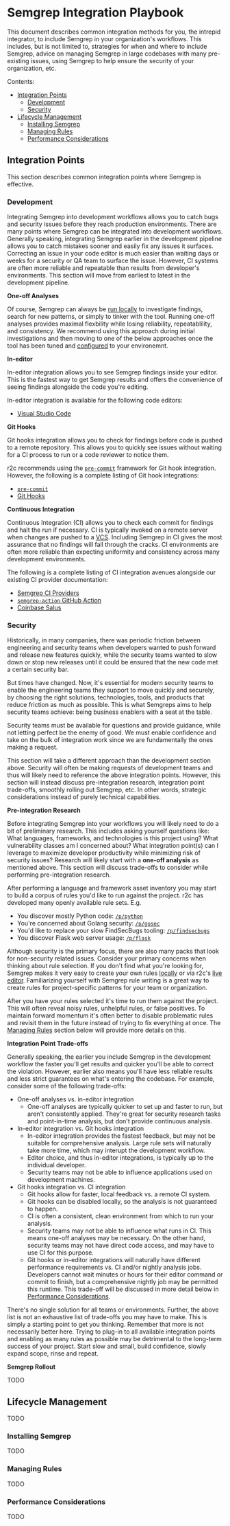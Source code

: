 # Semgrep Integration Playbook

This document describes common integration methods for you, the intrepid
integrator, to include Semgrep in your organization's workflows. This includes,
but is not limited to, strategies for when and where to include Semgrep, advice
on managing Semgrep in large codebases with many pre-existing issues, using
Semgrep to help ensure the security of your organization, etc.

Contents:

* [Integration Points](#integration-points)
  * [Development](#development)
  * [Security](#security)
* [Lifecycle Management](#lifecycle-management)
  * [Installing Semgrep](#installing-semgrep)
  * [Managing Rules](#managing-rules)
  * [Performance Considerations](#performance-considerations)

## Integration Points

This section describes common integration points where Semgrep is effective.

### Development

Integrating Semgrep into development workflows allows you to catch bugs and
security issues before they reach production environments. There are many
points where Semgrep can be integrated into development workflows. Generally
speaking, integrating Semgrep earlier in the development pipeline allows you
to catch mistakes sooner and easily fix any issues it surfaces. Correcting an
issue in your code editor is much easier than waiting days or weeks for a
security or QA team to surface the issue. However, CI systems are often more
reliable and repeatable than results from developer's environments. This
section will move from earliest to latest in the development pipeline.

**One-off Analyses**

Of course, Semgrep can always be [run locally](https://github.com/returntocorp/semgrep#getting-started)
to investigate findings, search for new patterns, or simply to tinker with the
tool. Running one-off analyses provides maximal flexbility while losing
reliability, repeatablility, and consistency. We recommend using this approach
during initial investigations and then moving to one of the below approaches
once the tool has been tuned and [configured](https://github.com/returntocorp/semgrep/blob/develop/docs/configuration-files.md)
to your environemnt.

**In-editor**

In-editor integration allows you to see Semgrep findings inside your editor.
This is the fastest way to get Semgrep results and offers the convenience of
seeing findings alongside the code you're editing.

In-editor integration is available for the following code editors:

* [Visual Studio Code](https://marketplace.visualstudio.com/items?itemName=semgrep.semgrep)

**Git Hooks**

Git hooks integration allows you to check for findings before code is pushed
to a remote repository. This allows you to quickly see issues without waiting
for a CI process to run or a code reviewer to notice them.

r2c recommends using the [`pre-commit`](https://pre-commit.com/) framework for
Git hook integration. However, the following is a complete listing of Git hook
integrations:

* [`pre-commit`](https://github.com/returntocorp/semgrep/blob/develop/docs/integrations.md#pre-commit-hook)
* [Git Hooks](https://www.atlassian.com/git/tutorials/git-hooks)

**Continuous Integration**

Continuous Integration (CI) allows you to check each commit for findings and
halt the run if necessary. CI is typically invoked on a remote server when
changes are pushed to a [VCS](https://en.wikipedia.org/wiki/Version_control).
Including Semgrep in CI gives the most assurance that no findings will fall
through the cracks. CI environments are often more reliable than expecting
uniformity and consistency across many development environments.

The following is a complete listing of CI integration avenues alongside our
existing CI provider documentation:

* [Semgrep CI Providers](https://github.com/returntocorp/semgrep/blob/develop/docs/integrations.md#continuous-integration)
* [`semgrep-action` GitHub Action](https://github.com/marketplace/actions/semgrep-action)
* [Coinbase Salus](https://github.com/coinbase/salus)

### Security

Historically, in many companies, there was periodic friction between
engineering and security teams when developers wanted to push forward and
release new features quickly, while the security teams wanted to slow down or
stop new releases until it could be ensured that the new code met a certain
security bar.

But times have changed. Now, it's essential for modern security teams to enable
the engineering teams they support to move quickly and securely, by choosing
the right solutions, technologies, tools, and products that reduce friction as
much as possible. This is what Semgreps aims to help security teams achieve:
being business enablers with a seat at the table.

Security teams must be available for questions and provide guidance, while not
letting perfect be the enemy of good. We must enable confidence and take on the
bulk of integration work since we are fundamentally the ones making a request.

This section will take a different approach than the development section above.
Security will often be making requests of development teams and thus will likely
need to reference the above integration points. However, this section will
instead discuss pre-integration research, integration point trade-offs,
smoothly rolling out Semgrep, etc. In other words, strategic considerations
instead of purely technical capabilities.

**Pre-integration Research**

Before integrating Semgrep into your workflows you will likely need to do a
bit of preliminary research. This includes asking yourself questions like:
What languages, frameworks, and technologies is this project using? What
vulnerability classes am I concerned about? What integration point(s) can I
leverage to maximize developer productivity while minimizing risk of security
issues? Research will likely start with a **one-off analysis** as mentioned
above. This section will discuss trade-offs to consider while performing
pre-integration research.

After performing a language and framework asset inventory you may start to
build a corpus of rules you'd like to run against the project. r2c has developed
many openly available rule sets. E.g.

* You discover mostly Python code: [`/p/python`](https://semgrep.dev/p/python)
* You're concerned about Golang security: [`/p/gosec`](https://semgrep.dev/p/gosec)
* You'd like to replace your slow FindSecBugs tooling: [`/p/findsecbugs`](https://semgrep.dev/p/findsecbugs)
* You discover Flask web server usage: [`/p/flask`](https://semgrep.dev/p/flask)

Although security is the primary focus, there are also many packs that look
for non-security related issues. Consider your primary concerns when thinking
about rule selection. If you don't find what you're looking for, Semgrep makes
it very easy to create your own rules [locally](https://github.com/returntocorp/semgrep/blob/develop/docs/configuration-files.md)
or via r2c's [live editor](https://semgrep.dev/editor). Familiarizing yourself
with Semgrep rule writing is a great way to create rules for project-specific
patterns for your team or organization.

After you have your rules selected it's time to run them against the project.
This will often reveal noisy rules, unhelpful rules, or false positives. To
maintain forward momentum it's often better to disable problematic rules and
revisit them in the future instead of trying to fix everything at once. The
[Managing Rules](#managing-rules) section below will provide more details on
this.

**Integration Point Trade-offs**

Generally speaking, the earlier you include Semgrep in the development workflow
the faster you'll get results and quicker you'll be able to correct the
violation. However, earlier also means you'll have less reliable results and
less strict guarantees on what's entering the codebase. For example, consider
some of the following trade-offs:

* One-off analyses vs. in-editor integration
  * One-off analyses are typically quicker to set up and faster to run,
    but aren't consistently applied. They're great for security research
    tasks and point-in-time analysis, but don't provide continuous analysis.
* In-editor integration vs. Git hooks integration 
  * In-editor integration provides the fastest feedback, but may not be suitable
    for comprehensive analysis. Large rule sets will naturally take more time,
    which may interupt the development workflow.
  * Editor choice, and thus in-editor integrations, is typically up to the
    individual developer.
  * Security teams may not be able to influence applications used on
    development machines.
* Git hooks integration vs. CI integration
  * Git hooks allow for faster, local feedback vs. a remote CI system.
  * Git hooks can be disabled locally, so the analysis is not guaranteed
    to happen.
  * CI is often a consistent, clean environment from which to run your analysis.
  * Security teams may not be able to influence what runs in CI. This means
    one-off analyses may be necessary. On the other hand, security teams may not
    have direct code access, and may have to use CI for this purpose.
  * Git hooks or in-editor integrations will naturally have different
    performance requirements vs. CI and/or nightly analysis jobs. Developers
    cannot wait minutes or hours for their editor command or commit to finish,
    but a comprehensive nightly job may be permitted this runtime. This
    trade-off will be discussed in more detail below in
    [Performance Considerations](#performance-considerations).

There's no single solution for all teams or environments. Further, the above
list is not an exhaustive list of trade-offs you may have to make. This is
simply a starting point to get you thinking. Remember that more is not
necessarily better here. Trying to plug-in to all available integration points
and enabling as many rules as possible may be detrimental to the long-term
success of your project. Start slow and small, build confidence, slowly expand
scope, rinse and repeat.

**Semgrep Rollout**

TODO

## Lifecycle Management

TODO

### Installing Semgrep

TODO

### Managing Rules

TODO

### Performance Considerations

TODO
